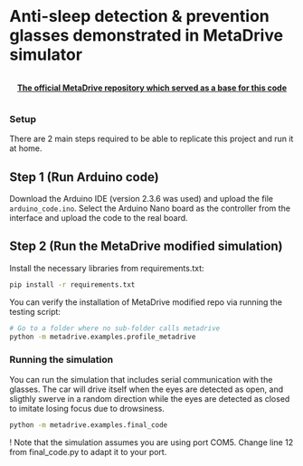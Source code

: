 <br>

# Anti-sleep detection & prevention glasses demonstrated in MetaDrive simulator 


<div style="text-align: center; width:100%; margin: 0 auto; display: inline-block">
<strong>

<a href="https://github.com/metadriverse/metadrive/tree/main">The official MetaDrive repository which served as a base for this code</a>


</strong>
</div>

<br>

### Setup
There are 2 main steps required to be able to replicate this project and run it at home.  

## Step 1 (Run Arduino code)
Download the Arduino IDE (version 2.3.6 was used) and upload the file `arduino_code.ino`. Select the Arduino Nano board as the controller from the interface and upload the code to the real board.  
## Step 2 (Run the MetaDrive modified simulation)

Install the necessary libraries from requirements.txt:  

```bash
pip install -r requirements.txt
```

You can verify the installation of MetaDrive modified repo via running the testing script:  

```bash
# Go to a folder where no sub-folder calls metadrive
python -m metadrive.examples.profile_metadrive
```



### Running the simulation 
You can run the simulation that includes serial communication with the glasses. The car will drive itself when the eyes are detected as open, and sligthly swerve in a random direction while the eyes are detected as closed to imitate losing focus due to drowsiness.
```bash
python -m metadrive.examples.final_code
```
! Note that the simulation assumes you are using port COM5. Change line 12 from final_code.py to adapt it to your port.

